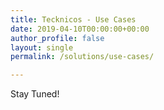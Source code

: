 ```yaml
---
title: Tecknicos - Use Cases
date: 2019-04-10T00:00:00+00:00
author_profile: false
layout: single
permalink: /solutions/use-cases/

---
```


Stay Tuned!
